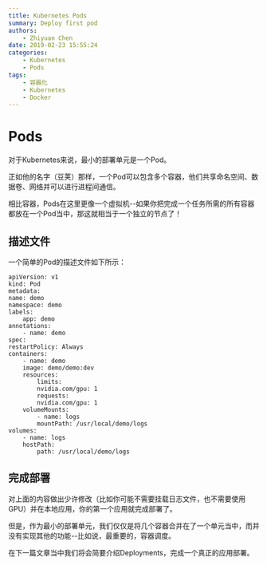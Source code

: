 ```yaml
---
title: Kubernetes Pods
summary: Deploy first pod
authors:
    - Zhiyuan Chen
date: 2019-02-23 15:55:24
categories: 
    - Kubernetes
    - Pods
tags:
    - 容器化
    - Kubernetes
    - Docker
---
```


# Pods

对于Kubernetes来说，最小的部署单元是一个Pod。

正如他的名字（豆荚）那样，一个Pod可以包含多个容器，他们共享命名空间、数据卷、网络并可以进行进程间通信。

相比容器，Pods在这里更像一个虚拟机--如果你把完成一个任务所需的所有容器都放在一个Pod当中，那这就相当于一个独立的节点了！


## 描述文件

一个简单的Pod的描述文件如下所示：

    apiVersion: v1
    kind: Pod
    metadata:
    name: demo
    namespace: demo
    labels:
        app: demo
    annotations:
        - name: demo
    spec:
    restartPolicy: Always
    containers:
        - name: demo
        image: demo/demo:dev
        resources:
            limits:
            nvidia.com/gpu: 1
            requests:
            nvidia.com/gpu: 1
        volumeMounts:
            - name: logs
            mountPath: /usr/local/demo/logs
    volumes:
        - name: logs
        hostPath:
            path: /usr/local/demo/logs

## 完成部署

对上面的内容做出少许修改（比如你可能不需要挂载日志文件，也不需要使用GPU）并在本地应用，你的第一个应用就完成部署了。

但是，作为最小的部署单元，我们仅仅是将几个容器合并在了一个单元当中，而并没有实现其他的功能--比如说，最重要的，容器调度。

在下一篇文章当中我们将会简要介绍Deployments，完成一个真正的应用部署。